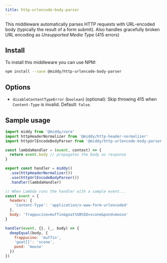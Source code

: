 ```yaml
---
title: http-urlencode-body-parser
---
```


This middleware automatically parses HTTP requests with URL-encoded body (typically the result
of a form submit). Also handles gracefully broken URL encoding as _Unsupported Media Type_ (415 errors)

## Install

To install this middleware you can use NPM:

```bash npm2yarn
npm install --save @middy/http-urlencode-body-parser
```

## Options

- `disableContentTypeError` (`boolean`) (optional): Skip throwing 415 when `Content-Type` is invalid. Default: `false`.

## Sample usage

```javascript
import middy from '@middy/core'
import httpHeaderNormalizer from '@middy/http-header-normalizer'
import httpUrlEncodeBodyParser from '@middy/http-urlencode-body-parser'

const lambdaHandler = (event, context) => {
  return event.body // propagates the body as response
}

export const handler = middy()
  .use(httpHeaderNormalizer())
  .use(httpUrlEncodeBodyParser())
  .handler(lambdaHandler)

// When Lambda runs the handler with a sample event...
const event = {
  headers: {
    'Content-Type': 'application/x-www-form-urlencoded'
  },
  body: 'frappucino=muffin&goat%5B%5D=scone&pond=moose'
}

handler(event, {}, (_, body) => {
  deepEqual(body, {
    frappucino: 'muffin',
    'goat[]': 'scone',
    pond: 'moose'
  })
})
```
